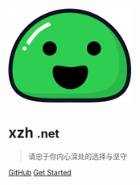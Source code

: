 ![logo](icon.svg)

# xzh <small>.net</small>

> 请忠于你内心深处的选择与坚守

[GitHub](https://github.com/xzh-net/xzh-net.github.io)
[Get Started](README.md)
